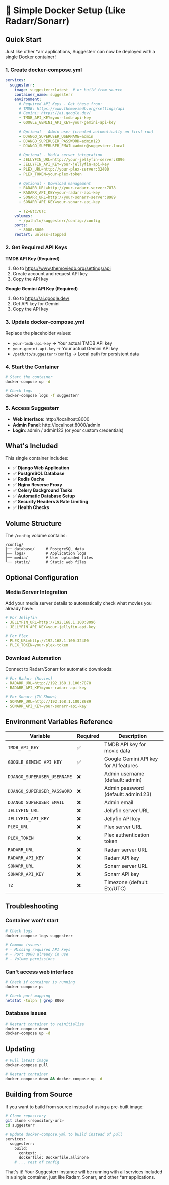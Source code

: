 # 🐳 Simple Docker Setup (Like Radarr/Sonarr)

## Quick Start

Just like other *arr applications, Suggesterr can now be deployed with a single Docker container!

### 1. Create docker-compose.yml

```yaml
services:
  suggesterr:
    image: suggesterr:latest  # or build from source
    container_name: suggesterr
    environment:
      # Required API Keys - Get these from:
      # TMDB: https://www.themoviedb.org/settings/api
      # Gemini: https://ai.google.dev/
      - TMDB_API_KEY=your-tmdb-api-key
      - GOOGLE_GEMINI_API_KEY=your-gemini-api-key
      
      # Optional - Admin user (created automatically on first run)
      - DJANGO_SUPERUSER_USERNAME=admin
      - DJANGO_SUPERUSER_PASSWORD=admin123
      - DJANGO_SUPERUSER_EMAIL=admin@suggesterr.local
      
      # Optional - Media server integration
      - JELLYFIN_URL=http://your-jellyfin-server:8096
      - JELLYFIN_API_KEY=your-jellyfin-api-key
      - PLEX_URL=http://your-plex-server:32400
      - PLEX_TOKEN=your-plex-token
      
      # Optional - Download management
      - RADARR_URL=http://your-radarr-server:7878
      - RADARR_API_KEY=your-radarr-api-key
      - SONARR_URL=http://your-sonarr-server:8989
      - SONARR_API_KEY=your-sonarr-api-key
      
      - TZ=Etc/UTC
    volumes:
      - /path/to/suggesterr/config:/config
    ports:
      - 8000:8000
    restart: unless-stopped
```

### 2. Get Required API Keys

**TMDB API Key (Required)**
1. Go to https://www.themoviedb.org/settings/api
2. Create account and request API key
3. Copy the API key

**Google Gemini API Key (Required)**
1. Go to https://ai.google.dev/
2. Get API key for Gemini
3. Copy the API key

### 3. Update docker-compose.yml

Replace the placeholder values:
- `your-tmdb-api-key` → Your actual TMDB API key
- `your-gemini-api-key` → Your actual Gemini API key
- `/path/to/suggesterr/config` → Local path for persistent data

### 4. Start the Container

```bash
# Start the container
docker-compose up -d

# Check logs
docker-compose logs -f suggesterr
```

### 5. Access Suggesterr

- **Web Interface**: http://localhost:8000
- **Admin Panel**: http://localhost:8000/admin
- **Login**: admin / admin123 (or your custom credentials)

## What's Included

This single container includes:
- ✅ **Django Web Application**
- ✅ **PostgreSQL Database**
- ✅ **Redis Cache**
- ✅ **Nginx Reverse Proxy**
- ✅ **Celery Background Tasks**
- ✅ **Automatic Database Setup**
- ✅ **Security Headers & Rate Limiting**
- ✅ **Health Checks**

## Volume Structure

The `/config` volume contains:
```
/config/
├── database/     # PostgreSQL data
├── logs/         # Application logs
├── media/        # User uploaded files
└── static/       # Static web files
```

## Optional Configuration

### Media Server Integration

Add your media server details to automatically check what movies you already have:

```yaml
# For Jellyfin
- JELLYFIN_URL=http://192.168.1.100:8096
- JELLYFIN_API_KEY=your-jellyfin-api-key

# For Plex
- PLEX_URL=http://192.168.1.100:32400
- PLEX_TOKEN=your-plex-token
```

### Download Automation

Connect to Radarr/Sonarr for automatic downloads:

```yaml
# For Radarr (Movies)
- RADARR_URL=http://192.168.1.100:7878
- RADARR_API_KEY=your-radarr-api-key

# For Sonarr (TV Shows)
- SONARR_URL=http://192.168.1.100:8989
- SONARR_API_KEY=your-sonarr-api-key
```

## Environment Variables Reference

| Variable | Required | Description |
|----------|----------|-------------|
| `TMDB_API_KEY` | ✅ | TMDB API key for movie data |
| `GOOGLE_GEMINI_API_KEY` | ✅ | Google Gemini API key for AI features |
| `DJANGO_SUPERUSER_USERNAME` | ❌ | Admin username (default: admin) |
| `DJANGO_SUPERUSER_PASSWORD` | ❌ | Admin password (default: admin123) |
| `DJANGO_SUPERUSER_EMAIL` | ❌ | Admin email |
| `JELLYFIN_URL` | ❌ | Jellyfin server URL |
| `JELLYFIN_API_KEY` | ❌ | Jellyfin API key |
| `PLEX_URL` | ❌ | Plex server URL |
| `PLEX_TOKEN` | ❌ | Plex authentication token |
| `RADARR_URL` | ❌ | Radarr server URL |
| `RADARR_API_KEY` | ❌ | Radarr API key |
| `SONARR_URL` | ❌ | Sonarr server URL |
| `SONARR_API_KEY` | ❌ | Sonarr API key |
| `TZ` | ❌ | Timezone (default: Etc/UTC) |

## Troubleshooting

### Container won't start
```bash
# Check logs
docker-compose logs suggesterr

# Common issues:
# - Missing required API keys
# - Port 8000 already in use
# - Volume permissions
```

### Can't access web interface
```bash
# Check if container is running
docker-compose ps

# Check port mapping
netstat -tulpn | grep 8000
```

### Database issues
```bash
# Restart container to reinitialize
docker-compose down
docker-compose up -d
```

## Updating

```bash
# Pull latest image
docker-compose pull

# Restart container
docker-compose down && docker-compose up -d
```

## Building from Source

If you want to build from source instead of using a pre-built image:

```bash
# Clone repository
git clone <repository-url>
cd suggesterr

# Update docker-compose.yml to build instead of pull
services:
  suggesterr:
    build:
      context: .
      dockerfile: Dockerfile.allinone
    # ... rest of config
```

That's it! Your Suggesterr instance will be running with all services included in a single container, just like Radarr, Sonarr, and other *arr applications.